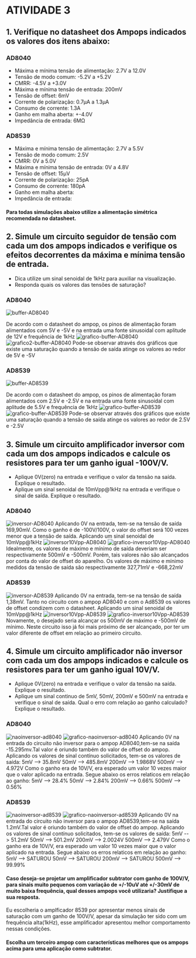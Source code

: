 # ATIVIDADE 3
## 1. Verifique no datasheet dos Ampops indicados os valores dos itens abaixo:
### AD8040
- Máxima e mínima tensão de alimentação: 2.7V a 12.0V
- Tensão de modo comum: -5.2V a +5.2V
- CMRR: -4.5V a +3.0V
- Máxima e mínima tensão de entrada: 200mV
- Tensão de offset: 6mV
- Corrente de polarização: 0.7µA a 1.3µA
- Consumo de corrente: 1.3A
- Ganho em malha aberta: +-4.0V
- Impedância de entrada: 6MΩ
### AD8539
- Máxima e mínima tensão de alimentação: 2.7V a 5.5V
- Tensão de modo comum: 2.5V
- CMRR: 0V a 5.0V
- Máxima e mínima tensão de entrada: 0V a 4.8V
- Tensão de offset: 15µV
- Corrente de polarização: 25pA
- Consumo de corrente: 180pA
- Ganho em malha aberta:
- Impedância de entrada:
#### Para todas simulações abaixo utilize a alimentação simétrica recomendada no datasheet.
## 2. Simule um circuito seguidor de tensão com cada um dos ampops indicados e verifique os efeitos decorrentes da máxima e mínima tensão de entrada.
- Dica utilize um sinal senoidal de 1kHz para auxiliar na visualização.
- Responda quais os valores das tensões de saturação?
### AD8040
![buffer-AD8040](https://github.com/alvesotavio21/ELN22104_2020_2/blob/prof-lohmann-Alunos_01/Ot%C3%A1vio%20Alves/Fotos%20atividade%203/quest%C3%A3o%202%20parte%201.jpeg)

De acordo com o datasheet do ampop, os pinos de alimentação foram alimentados com 5V e -5V e na entrada uma fonte sinusoidal com aplitude de 12V e frequência de 1kHz
![grafico-buffer-AD8040](https://github.com/alvesotavio21/ELN22104_2020_2/blob/prof-lohmann-Alunos_01/Ot%C3%A1vio%20Alves/Fotos%20atividade%203/quest%C3%A3o%202%20parte%202.jpeg)
![grafico2-buffer-AD8040](https://github.com/alvesotavio21/ELN22104_2020_2/blob/prof-lohmann-Alunos_01/Ot%C3%A1vio%20Alves/Fotos%20atividade%203/quest%C3%A3o%202%20parte%203.jpeg)
Pode-se observar através dos gráficos que existe uma saturação quando a tensão de saída atinge os valores ao redor de 5V e -5V
### AD8539
![buffer-AD8539](https://github.com/alvesotavio21/ELN22104_2020_2/blob/prof-lohmann-Alunos_01/Ot%C3%A1vio%20Alves/Fotos%20atividade%203/quest%C3%A3o%202%20parte%204.jpeg)

De acordo com o datasheet do ampop, os pinos de alimentação foram alimentados com 2.5V e -2.5V e na entrada uma fonte sinusoidal com aplitude de 5.5V e frequência de 1kHz
![grafico-buffer-AD8539](https://github.com/alvesotavio21/ELN22104_2020_2/blob/prof-lohmann-Alunos_01/Ot%C3%A1vio%20Alves/Fotos%20atividade%203/quets%C3%A3o%202%20parte%205.jpeg)
![grafico-buffer-AD8539](https://github.com/alvesotavio21/ELN22104_2020_2/blob/prof-lohmann-Alunos_01/Ot%C3%A1vio%20Alves/Fotos%20atividade%203/quest%C3%A3o%202%20parte%206.jpeg)
Pode-se observar através dos gráficos que existe uma saturação quando a tensão de saída atinge os valores ao redor de 2.5V e -2.5V
## 3. Simule um circuito amplificador inversor com cada um dos ampops indicados e calcule os resistores para ter um ganho igual -100V/V.
- Aplique 0V(zero) na entrada e verifique o valor da tensão na saída. Explique o resultado.
- Aplique um sinal senoidal de 10mVpp@1kHz na entrada e verifique o sinal de saída. Explique o resultado.
### AD8040
![inversor-AD8040](https://github.com/alvesotavio21/ELN22104_2020_2/blob/prof-lohmann-Alunos_01/Ot%C3%A1vio%20Alves/Fotos%20atividade%203/ad8040%20inversor.jpeg)
Aplicando 0V na entrada, tem-se na tensão de saída 169,90mV. Como o ganho é de -100V/100V, o valor do offset será 100 vezes menor que a tensão de saída.
Aplicando um sinal senoidal de 10mVpp@1kHz
![inversor10Vpp-AD8040](https://github.com/alvesotavio21/ELN22104_2020_2/blob/prof-lohmann-Alunos_01/Ot%C3%A1vio%20Alves/Fotos%20atividade%203/circuito%20ad8040%2010vpp.jpeg)
![grafico-inversor10Vpp-AD8040](https://github.com/alvesotavio21/ELN22104_2020_2/blob/prof-lohmann-Alunos_01/Ot%C3%A1vio%20Alves/Fotos%20atividade%203/gr%C3%A1fico%20ad8040%2010vpp.jpeg)
Idealmente, os valores de máximo e mínimo de saída deveriam ser respectivamente 500mV e -500mV. Porém, tais valores não são alcançados por conta do valor de offset do aparelho. Os valores de máximo e mínimo medidos da tensão de saída são respectivamente 327,71mV e -668,22mV
### AD8539
![inversor-AD8539](https://github.com/alvesotavio21/ELN22104_2020_2/blob/prof-lohmann-Alunos_01/Ot%C3%A1vio%20Alves/Fotos%20atividade%203/8539%20inversor.jpeg)
Aplicando 0V na entrada, tem-se na tensão de saída 1,38mV. Tanto no circuito com o ampop AD8040 e com o Ad8539 os valores de offset condizem com o datasheet.
Aplicando um sinal senoidal de 10mVpp@1kHz
![inversor10Vpp-AD8539](https://github.com/alvesotavio21/ELN22104_2020_2/blob/prof-lohmann-Alunos_01/Ot%C3%A1vio%20Alves/Fotos%20atividade%203/circuito%20ad8539%2010vpp.jpeg)
![grafico-inversor10Vpp-AD8539](https://github.com/alvesotavio21/ELN22104_2020_2/blob/prof-lohmann-Alunos_01/Ot%C3%A1vio%20Alves/Fotos%20atividade%203/gr%C3%A1fico%20ad8539%2010vpp.jpeg)
Novamente, o desejado seria alcançar os 500mV de máximo e -500mV de mínimo. Neste circuito isso já foi mais próximo de ser alcançado, por ter um valor diferente de offset em relação ao primeiro circuito.
## 4. Simule um circuito amplificador não inversor com cada um dos ampops indicados e calcule os resistores para ter um ganho igual 10V/V.
- Aplique 0V(zero) na entrada e verifique o valor da tensão na saída. Explique o resultado.
- Aplique um sinal continuo de 5mV, 50mV, 200mV e 500mV na entrada e verifique o sinal de saída. Qual o erro com relação ao ganho calculado? Explique o resultado.
### AD8040
![naoinversor-ad8040](https://github.com/alvesotavio21/ELN22104_2020_2/blob/prof-lohmann-Alunos_01/Ot%C3%A1vio%20Alves/Fotos%20atividade%203/ad8040%20exerc%204.jpeg)
![grafico-naoinversor-ad8040](https://github.com/alvesotavio21/ELN22104_2020_2/blob/prof-lohmann-Alunos_01/Ot%C3%A1vio%20Alves/Fotos%20atividade%203/grafico%20ad8040%20exerc%204.jpeg)
Aplicando 0V na entrada do circuito não inversor para o ampop AD8040,tem-se na saída -15.295mv.Tal valor é oriundo também do valor de offset do ampop.
Aplicando os valores de sinal contínuo solicitados, tem-se os valores de saída:
5mV --> 35.8mV
50mV --> 485.8mV
200mV --> 1.9868V
500mV --> 4.972V
Como o ganho era de 10V/V, era esperado um valor 10 vezes maior que o valor aplicado na entrada. Segue abaixo os erros relaticos em relação ao ganho:
5mV --> 28.4%
50mV --> 2.84%
200mV --> 0.66%
500mV --> 0.56%
### AD8539
![naoinversor-ad8539](https://github.com/alvesotavio21/ELN22104_2020_2/blob/prof-lohmann-Alunos_01/Ot%C3%A1vio%20Alves/Fotos%20atividade%203/ad8539%20exerc%204.jpeg)
![grafico-naoinversor-ad8539](https://github.com/alvesotavio21/ELN22104_2020_2/blob/prof-lohmann-Alunos_01/Ot%C3%A1vio%20Alves/Fotos%20atividade%203/grafico%208539%20exerc%204.jpeg)
Aplicando 0V na entrada do circuito não inversor para o ampop AD8539,tem-se na saída 1.2mV.Tal valor é oriundo também do valor de offset do ampop.
Aplicando os valores de sinal contínuo solicitados, tem-se os valores de saída:
5mV --> 51.2mV
50mV --> 501.2mV
200mV --> 2.0024V
500mV --> 2.479V
Como o ganho era de 10V/V, era esperado um valor 10 vezes maior que o valor aplicado na entrada. Segue abaixo os erros relaticos em relação ao ganho:
5mV --> SATUROU
50mV --> SATUROU
200mV --> SATUROU
500mV --> 99.99%
#### Caso deseja-se projetar um amplificador subtrator com ganho de 100V/V, para sinais muito pequenos com variação de +/-10uV até +/-30mV de muito baixa frequência, qual desses ampops você utilizaria? Justifique a sua resposta. 
Eu escolheria o amplficador 8539 por apresentar menos sinais de saturação com um ganho de 100V/V, apesar da simulação ter sido com um frequência alta(1kHz), esse amplificador apresentou melhor comportamento nessas condições.
#### Escolha um terceiro ampop com características melhores que os ampops acima para uma aplicação como subtrator.
